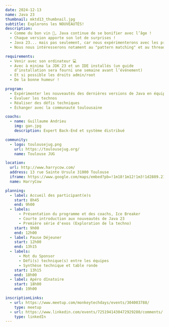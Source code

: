```yaml
---
date: 2024-12-13
name: Java 23
thumbnail: mktd13_thumbnail.jpg
subtitle: Explorons les NOUVEAUTÉS!
description:
  - Comme du bon vin 🍷, Java continue de se bonifier avec l’âge !
  - Chaque version apporte son lot de surprises !
  - Java 23... mais pas seulement, car nous expérimenterons avec les principales avancées depuis la JDK 8.
  - Nous nous intéresserons notament au "pattern matching" et au thread léger

requirements:
  - Venir avec son ordinateur 💻
  - Avec à minima la JDK 23 et un IDE installés (un guide
    d’installation sera fourni une semaine avant l’événement)
  - Et si possible les droits admin/root
  - De la bonne humeur !

program:
  - Expérimenter les nouveautés des dernières versions de Java en équipe
  - Évaluer les technos
  - Réaliser des défis techniques
  - Échanger avec la communauté toulousaine

coachs:
  - name: Guillaume Andrieu
    img: gan.jpg
    description: Expert Back-End et système distribué

community:
  - logo: toulousejug.png
    url: https://toulousejug.org/
    name: Toulouse JUG

location:
  url: http://www.harrycow.com/
  address: 13 rue Sainte Ursule 31000 Toulouse
  iframe: https://www.google.com/maps/embed?pb=!1m18!1m12!1m3!1d2889.2108114431708!2d1.4394906157111187!3d43.60215206374777!2m3!1f0!2f0!3f0!3m2!1i1024!2i768!4f13.1!3m3!1m2!1s0x12aebb6258220a07%3A0xf1d45637938f3453!2sHarryCow!5e0!3m2!1sfr!2sfr!4v1466094946954
  name: HarryCow

planning:
  - label: Accueil des participant(e)s
    start: 8h45
    end: 9h00
  - labels:
      - Présentation du programme et des coachs, Ice Breaker
      - Courte introduction aux nouveautés de Java 23
      - Première série d'exos (Exploration de la techno)
    start: 9h00
    end: 12h00
  - label: Pause Déjeuner
    start: 12h00
    end: 13h15
  - labels:
      - Mot du Sponsor
      - Défi(s) technique(s) entre les équipes
      - Synthèse technique et table ronde
    start: 13h15
    end: 18h00
  - label: Apéro dînatoire
    start: 18h00
    end: 19h00

inscriptionLinks:
  - url: https://www.meetup.com/monkeytechdays/events/304003788/
    type: meetup
  - url: https://www.linkedin.com/events/7251941430472929280/comments/
    type: linkedIn
---
```

